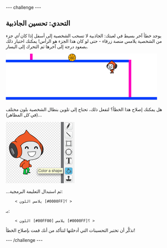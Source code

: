--- challenge ---
## التحدي: تحسين الجاذبية
يوجد خطأ آخر بسيط في لعبتك: الجاذبية لا تسحب الشخصية إلى أسفل إذا كان _أي_ جزء من الشخصية يلامس منصة زرقاء - حتى لو كان هذا الجزء هو الرأس! يمكنك اختبار ذلك بصعود درجة إلى آخرها ثم التحرك إلى اليسار.

![screenshot](images/dodge-gravity-bug.png)

هل يمكنك إصلاح هذا الخطأ؟ لتفعل ذلك، تحتاج إلى تلوين بنطال الشخصية بلون مختلف (في _كل_ المظاهر)...

![screenshot](images/dodge-trousers.png)

...ثم استبدال التعليمة البرمجية: 

```blocks
	< يلامس اللون [#0000FF]؟ >
```

بـ:

```blocks
	< اللون [#00FF00] يلامس [#0000FF]؟ >
```

تذكَّر أن تختبر التحسينات التي أدخلتها لتتأكد من أنك قمت بإصلاح الخطأ!




--- /challenge ---